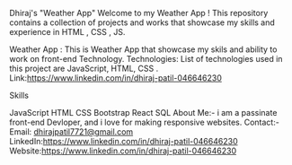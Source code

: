 Dhiraj's "Weather App" Welcome to my Weather App ! This repository contains a collection of projects and works that showcase my skills and experience in HTML , CSS  , JS.

Weather App : This is Weather App that showcase my skils and ability to work on front-end Technology. Technologies: List of technologies used in this project are JavaScript, HTML, CSS .
Link:https://www.linkedin.com/in/dhiraj-patil-046646230

Skills

JavaScript HTML CSS Bootstrap React SQL About Me:- i am a passinate front-end Devloper, and i love for making responsive websites. Contact:- Email: dhirajpatil7721@gmail.com LinkedIn:https://www.linkedin.com/in/dhiraj-patil-046646230 Website:https://www.linkedin.com/in/dhiraj-patil-046646230
